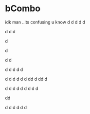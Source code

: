 # bCombo
idk man ..its confusing u know
d
d
d
d
d

d
d
d

d

d

d
d

d
d
d
d
d

d
d
d
d
d
d
dd
d
dd
d

d
d
d
d
d
d
d
d
d

dd

d
d
d
d
d
d
